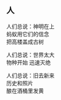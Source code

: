 ## 人

人们总说：神明在上<br>
蚂蚁用它们的信念<br>
把高楼盖成古树<br>

人们总说：世界太大<br>
物种开始
迅速灭绝<br>

人们总说：旧去新来<br>
历史和照片<br>
酿在酒桶里发黄
